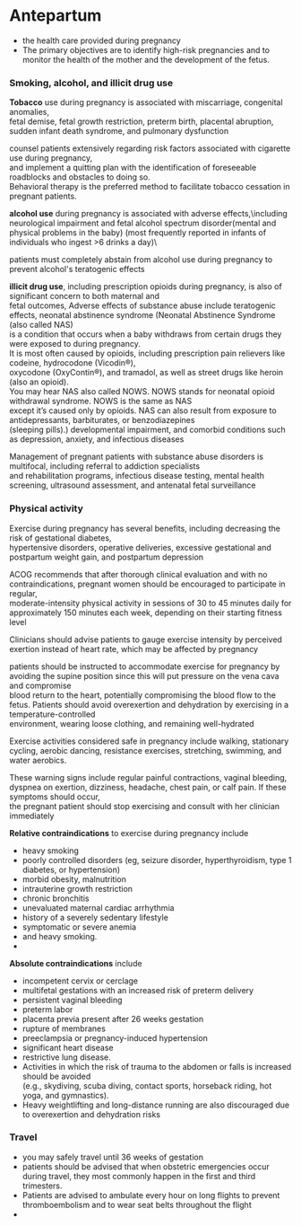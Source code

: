 # Antepartum
- the health care provided during pregnancy
- The primary objectives are to identify high-risk pregnancies and to monitor the health of the mother and the development of the fetus. 


### Smoking, alcohol, and illicit drug use 
**Tobacco** use during pregnancy is associated with miscarriage, congenital anomalies,\
fetal demise, fetal growth restriction, preterm birth, placental abruption,\
sudden infant death syndrome, and pulmonary dysfunction

counsel patients extensively regarding risk factors associated with cigarette use during pregnancy,\
and implement a quitting plan with the identification of foreseeable roadblocks and obstacles to doing so.\
Behavioral therapy is the preferred method to facilitate tobacco cessation in pregnant patients.

**alcohol use** during pregnancy is associated with adverse effects,\including neurological impairment and
fetal alcohol spectrum disorder(mental and physical problems in the baby) (most frequently reported in infants of individuals who ingest >6 drinks a day)\

patients must completely abstain from alcohol use during pregnancy to prevent alcohol's teratogenic effects

**illicit drug use**, including prescription opioids during pregnancy, is also of significant concern to both maternal and\
fetal outcomes, Adverse effects of substance abuse include teratogenic effects, neonatal abstinence syndrome (Neonatal Abstinence Syndrome (also called NAS)\
is a condition that occurs when a baby withdraws from certain drugs they were exposed to during pregnancy.\
It is most often caused by opioids, including prescription pain relievers like codeine, hydrocodone (Vicodin®),\
oxycodone (OxyContin®), and tramadol, as well as street drugs like heroin (also an opioid).\
You may hear NAS also called NOWS. NOWS stands for neonatal opioid withdrawal syndrome. NOWS is the same as NAS\
except it’s caused only by opioids. NAS can also result from exposure to antidepressants, barbiturates, or benzodiazepines\
(sleeping pills).) developmental impairment, and comorbid conditions such as depression, anxiety, and infectious diseases

Management of pregnant patients with substance abuse disorders is multifocal, including referral to addiction specialists\
and rehabilitation programs, infectious disease testing, mental health screening, ultrasound assessment, and antenatal fetal surveillance

### Physical activity
Exercise during pregnancy has several benefits, including decreasing the risk of gestational diabetes,\
hypertensive disorders, operative deliveries, excessive gestational and postpartum weight gain, and postpartum depression

ACOG recommends that after thorough clinical evaluation and with no contraindications, pregnant women should be encouraged to participate in regular,\
moderate-intensity physical activity in sessions of 30 to 45 minutes daily for approximately 150 minutes each week, depending on their starting fitness level

Clinicians should advise patients to gauge exercise intensity by perceived exertion instead of heart rate, which may be affected by pregnancy

patients should be instructed to accommodate exercise for pregnancy by avoiding the supine position since this will put pressure on the vena cava and compromise\
blood return to the heart, potentially compromising the blood flow to the fetus. Patients should avoid overexertion and dehydration by exercising in a temperature-controlled\
environment, wearing loose clothing, and remaining well-hydrated

Exercise activities considered safe in pregnancy include walking, stationary cycling, aerobic dancing, resistance exercises, stretching, swimming, and water aerobics.

These warning signs include regular painful contractions, vaginal bleeding, dyspnea on exertion, dizziness, headache, chest pain, or calf pain. If these symptoms should occur,\
the pregnant patient should stop exercising and consult with her clinician immediately

**Relative contraindications** to exercise during pregnancy include
- heavy smoking
- poorly controlled disorders (eg, seizure disorder, hyperthyroidism, type 1 diabetes, or hypertension)
- morbid obesity, malnutrition
- intrauterine growth restriction
- chronic bronchitis
- unevaluated maternal cardiac arrhythmia
- history of a severely sedentary lifestyle
- symptomatic or severe anemia
- and heavy smoking.
-
**Absolute contraindications** include
- incompetent cervix or cerclage
- multifetal gestations with an increased risk of preterm delivery
- persistent vaginal bleeding
- preterm labor
- placenta previa present after 26 weeks gestation
- rupture of membranes
- preeclampsia or pregnancy-induced hypertension
- significant heart disease
- restrictive lung disease.
- Activities in which the risk of trauma to the abdomen or falls is increased should be avoided\
  (e.g., skydiving, scuba diving, contact sports, horseback riding, hot yoga, and gymnastics).
- Heavy weightlifting and long-distance running are also discouraged due to overexertion and dehydration risks

### Travel
- you may safely travel until 36 weeks of gestation
- patients should be advised that when obstetric emergencies occur during travel, they most commonly happen in the first and third trimesters.
- Patients are advised to ambulate every hour on long flights to prevent thromboembolism and to wear seat belts throughout the flight
- 
    
